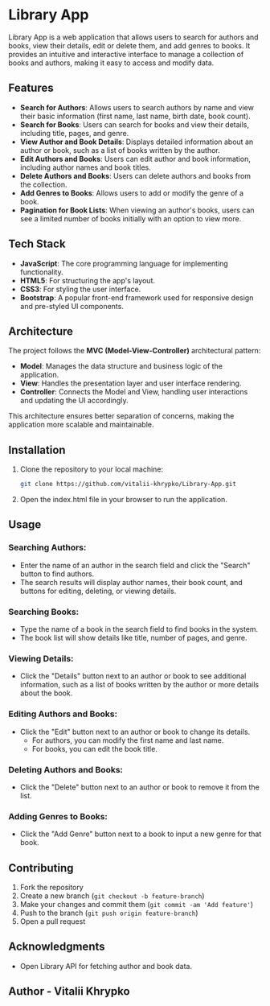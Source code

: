 # Library App

Library App is a web application that allows users to search for authors and books, view their details, edit or delete them, and add genres to books. It provides an intuitive and interactive interface to manage a collection of books and authors, making it easy to access and modify data.

## Features

- **Search for Authors**: Allows users to search authors by name and view their basic information (first name, last name, birth date, book count).
- **Search for Books**: Users can search for books and view their details, including title, pages, and genre.
- **View Author and Book Details**: Displays detailed information about an author or book, such as a list of books written by the author.
- **Edit Authors and Books**: Users can edit author and book information, including author names and book titles.
- **Delete Authors and Books**: Users can delete authors and books from the collection.
- **Add Genres to Books**: Allows users to add or modify the genre of a book.
- **Pagination for Book Lists**: When viewing an author's books, users can see a limited number of books initially with an option to view more.

## Tech Stack

- **JavaScript**: The core programming language for implementing functionality.
- **HTML5**: For structuring the app's layout.
- **CSS3**: For styling the user interface.
- **Bootstrap**: A popular front-end framework used for responsive design and pre-styled UI components.

## Architecture

The project follows the **MVC (Model-View-Controller)** architectural pattern:

- **Model**: Manages the data structure and business logic of the application.
- **View**: Handles the presentation layer and user interface rendering.
- **Controller**: Connects the Model and View, handling user interactions and updating the UI accordingly.

This architecture ensures better separation of concerns, making the application more scalable and maintainable.

## Installation

1. Clone the repository to your local machine:
   ```bash
   git clone https://github.com/vitalii-khrypko/Library-App.git
   ```
2. Open the index.html file in your browser to run the application.

## Usage

### Searching Authors:

- Enter the name of an author in the search field and click the "Search" button to find authors.
- The search results will display author names, their book count, and buttons for editing, deleting, or viewing details.

### Searching Books:

- Type the name of a book in the search field to find books in the system.
- The book list will show details like title, number of pages, and genre.

### Viewing Details:

- Click the "Details" button next to an author or book to see additional information, such as a list of books written by the author or more details about the book.

### Editing Authors and Books:

- Click the "Edit" button next to an author or book to change its details.
  - For authors, you can modify the first name and last name.
  - For books, you can edit the book title.

### Deleting Authors and Books:

- Click the "Delete" button next to an author or book to remove it from the list.

### Adding Genres to Books:

- Click the "Add Genre" button next to a book to input a new genre for that book.

## Contributing

1. Fork the repository
2. Create a new branch (`git checkout -b feature-branch`)
3. Make your changes and commit them (`git commit -am 'Add feature'`)
4. Push to the branch (`git push origin feature-branch`)
5. Open a pull request

## Acknowledgments

- Open Library API for fetching author and book data.

## Author - Vitalii Khrypko

